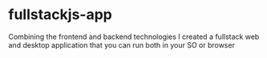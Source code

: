 # fullstackjs-app
Combining the frontend and backend technologies I created a fullstack web and desktop application that you can run both in your SO or  browser 

